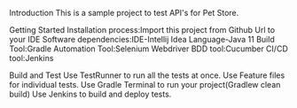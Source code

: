 Introduction
This is a sample project to test API's for Pet Store.

Getting Started
Installation process:Import this project from Github Url to your IDE
Software dependencies:IDE-Intellij Idea 
Language-Java 11 
Build Tool:Gradle 
Automation Tool:Selenium Webdriver
BDD tool:Cucumber 
CI/CD tool:Jenkins

Build and Test
Use TestRunner to run all the tests at once. Use Feature files for individual tests. Use Gradle Terminal to run your project(Gradlew clean build) Use Jenkins to build and deploy tests.
